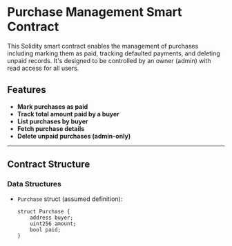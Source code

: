 # Purchase Management Smart Contract

This Solidity smart contract enables the management of purchases including marking them as paid, tracking defaulted payments, and deleting unpaid records. It's designed to be controlled by an owner (admin) with read access for all users.

## Features

- **Mark purchases as paid**
- **Track total amount paid by a buyer**
- **List purchases by buyer**
- **Fetch purchase details**
- **Delete unpaid purchases (admin-only)**

---

## Contract Structure

### Data Structures

- `Purchase` struct (assumed definition):
  ```solidity
  struct Purchase {
      address buyer;
      uint256 amount;
      bool paid;
  }
